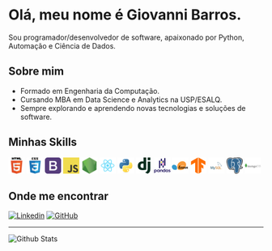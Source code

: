# Olá, meu nome é Giovanni Barros.


Sou programador/desenvolvedor de software, apaixonado por Python, Automação e Ciência de Dados.


## Sobre mim

- Formado em Engenharia da Computação.
- Cursando MBA em Data Science e Analytics na USP/ESALQ.
- Sempre explorando e aprendendo novas tecnologias e soluções de software.


## Minhas Skills

<code><img height="32" src="https://raw.githubusercontent.com/github/explore/80688e429a7d4ef2fca1e82350fe8e3517d3494d/topics/html/html.png" alt="HTML5"/></code>
<code><img height="32" src="https://raw.githubusercontent.com/github/explore/80688e429a7d4ef2fca1e82350fe8e3517d3494d/topics/css/css.png" alt="CSS"/></code>
<code><img height="32" src="https://raw.githubusercontent.com/github/explore/80688e429a7d4ef2fca1e82350fe8e3517d3494d/topics/bootstrap/bootstrap.png" alt="Bootstrap"/></code>
<code><img height="32" src="https://raw.githubusercontent.com/github/explore/80688e429a7d4ef2fca1e82350fe8e3517d3494d/topics/javascript/javascript.png" alt="Javascript"/></code>
<code><img height="32" src="https://raw.githubusercontent.com/github/explore/80688e429a7d4ef2fca1e82350fe8e3517d3494d/topics/nodejs/nodejs.png" alt="Nodejs"/></code>
<code><img height="32" src="https://raw.githubusercontent.com/github/explore/80688e429a7d4ef2fca1e82350fe8e3517d3494d/topics/react/react.png" alt="React"/></code>
<code><img height="32" src="https://raw.githubusercontent.com/devicons/devicon/master/icons/python/python-original.svg" alt="Python"/></code>
<code><img height="32" src="https://raw.githubusercontent.com/devicons/devicon/master/icons/django/django-plain.svg" alt="django"/></code>
<code><img height="32" src="https://raw.githubusercontent.com/devicons/devicon/master/icons/pandas/pandas-original-wordmark.svg" alt="pandas"/></code>
<code><img height="32" src="https://raw.githubusercontent.com/devicons/devicon/master/icons/scikitlearn/scikitlearn-original.svg" alt="scikitlearn"/></code>
<code><img height="32" src="https://raw.githubusercontent.com/devicons/devicon/master/icons/tensorflow/tensorflow-original.svg" alt="tensorflow"/></code>
<code><img height="32" src="https://raw.githubusercontent.com/github/explore/80688e429a7d4ef2fca1e82350fe8e3517d3494d/topics/mysql/mysql.png" alt="MySQL"/></code>
<code><img height="32" src="https://raw.githubusercontent.com/github/explore/80688e429a7d4ef2fca1e82350fe8e3517d3494d/topics/postgresql/postgresql.png" alt="PostegreSQL"/></code>
<code><img height="32" src="https://raw.githubusercontent.com/github/explore/80688e429a7d4ef2fca1e82350fe8e3517d3494d/topics/mongodb/mongodb.png" alt="MongoDB"/></code>

## Onde me encontrar

[![Linkedin](https://img.shields.io/badge/-giovannibianchinidebarros-blue?style=flat-square&logo=Linkedin&logoColor=white&link=LINK-DO-SEU-LINKEDIN)](https://www.linkedin.com/in/giovannibianchinidebarros/)
[![GitHub](https://img.shields.io/badge/-giovannibianchinidebarros-black?style=flat-square&logo=GitHub&logoColor=white&link=LINK-DO-SEU-GITHUB)](https://github.com/giovannibianchinidebarros)

---

<img
  src="https://github-readme-stats.vercel.app/api/top-langs/?username=giovannibianchinidebarros&theme=dark&hide_border=false&hide=jupyter%20notebook&include_all_commits=true&count_private=true&layout=compact"
  alt="Github Stats"
/>


